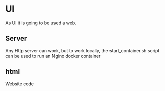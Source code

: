 # UI

As UI it is going to be used a web.

## Server

Any Http server can work, but to work locally, the start_container.sh
script can be used to run an Nginx docker container

## html

Website code
